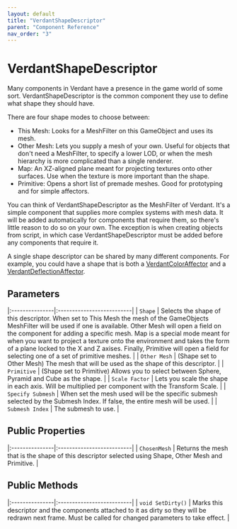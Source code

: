 ```yaml
---
layout: default
title: "VerdantShapeDescriptor"
parent: "Component Reference"
nav_order: "3"
---
```


# VerdantShapeDescriptor

Many components in Verdant have a presence in the game world of some sort. VerdantShapeDescriptor is the common component they use to define what shape they should have.

There are four shape modes to choose between: 
* This Mesh: Looks for a MeshFilter on this GameObject and uses its mesh.
* Other Mesh: Lets you supply a mesh of your own. Useful for objects that don't need a MeshFilter, to specify a lower LOD, or when the mesh hierarchy is more complicated than a single renderer.
* Map: An XZ-aligned plane meant for projecting textures onto other surfaces. Use when the texture is more important than the shape.
* Primitive: Opens a short list of premade meshes. Good for prototyping and for simple affectors.

You can think of VerdantShapeDescriptor as the MeshFilter of Verdant. It's a simple component that supplies more complex systems with mesh data. It will be added automatically for components that require them, so there's little reason to do so on your own. The exception is when creating objects from script, in which case VerdantShapeDescriptor must be added before any components that require it. 

A single shape descriptor can be shared by many different components. For example, you could have a shape that is both a [VerdantColorAffector](Affectors/VerdantColorAffector.html) and a [VerdantDeflectionAffector](Affectors/VerdantDeflectionAffector.html).

## Parameters

|:---------------|:--------------------------|
| `Shape` | Selects the shape of this descriptor. When set to This Mesh the mesh of the GameObjects MeshFilter will be used if one is available. Other Mesh will open a field on the component for adding a specific mesh. Map is a special mode meant for when you want to project a texture onto the environment and takes the form of a plane locked to the X and Z axises. Finally, Primitive will open a field for selecting one of a set of primitive meshes. |
| `Other Mesh` | (Shape set to Other Mesh) The mesh that will be used as the shape of this descriptor. |
| `Primitive` | (Shape set to Primitive) Allows you to select between Sphere, Pyramid and Cube as the shape.  |
| `Scale Factor` | Lets you scale the shape in each axis. Will be multiplied per component with the Transform Scale. |
| `Specify Submesh` | When set the mesh used will be the specific submesh selected by the Submesh Index. If false, the entire mesh will be used. |
| `Submesh Index` | The submesh to use. |

## Public Properties

|:---------------|:--------------------------|
| `ChosenMesh` | Returns the mesh that is the shape of this descriptor selected using Shape, Other Mesh and Primitive. |

## Public Methods

|:---------------|:--------------------------|
| `void SetDirty()` | Marks this descriptor and the components attached to it as dirty so they will be redrawn next frame. Must be called for changed parameters to take effect. |

